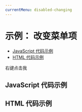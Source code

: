 ```yaml
---
currentMenu: disabled-changing 
---
```


# 示例： 改变菜单项

<!-- START doctoc generated TOC please keep comment here to allow auto update -->
<!-- DON'T EDIT THIS SECTION, INSTEAD RE-RUN doctoc TO UPDATE -->


- [JavaScript 代码示例](#example-code)
- [HTML 代码示例](#example-html)

<!-- END doctoc generated TOC please keep comment here to allow auto update -->

<span class="context-menu-one btn btn-neutral">右键点击我</span>

## JavaScript 代码示例

<script type="text/javascript" class="showcase">
$(function(){
    $.contextMenu({
        selector: '.context-menu-one', 
        callback: function(key, options) {
            var m = "你点击了： " + key;
            window.console && console.log(m) || alert(m); 
        },
        items: {
            "edit": {name: "可点击", icon: "edit"},
            "cut": {
                name: "已禁用", 
                icon: "cut", 
                disabled: function(key, opt) { 
                    // this references the trigger element
                    return !this.data('cutDisabled'); 
                }
            },
            "toggle": {
                name: "切换", 
                callback: function() {
                    // this references the trigger element
                    this.data('cutDisabled', !this.data('cutDisabled'));
                    return false;
                }
            }
        }
    });
});
</script>

## HTML 代码示例
<div style="display:none;" class="showcase" data-showcase-import=".context-menu-one"></div>